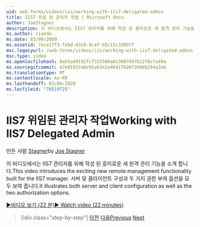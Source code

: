 ```yaml
---
uid: web-forms/videos/iis/working-with-iis7-deligated-admin
title: IIS7 위임 된 관리자 작업 | Microsoft Docs
author: JoeStagner
description: 이 비디오에서는 IIS7 관리자를 위해 작성 된 흥미로운 새 원격 관리 기능을 소개 합니다. 서버 및 클라이언트 구성을 모두 시작로 보여 줍니다.
ms.author: riande
ms.date: 03/09/2009
ms.assetid: 7ece1ff3-febd-43c0-9c4f-b5c15c3309f7
msc.legacyurl: /web-forms/videos/iis/working-with-iis7-deligated-admin
msc.type: video
ms.openlocfilehash: 8ab5ad9192fcf325506a013007d97b22f8cfa49a
ms.sourcegitcommit: e7e91932a6e91a63e2e46417626f39d6b244a3ab
ms.translationtype: MT
ms.contentlocale: ko-KR
ms.lasthandoff: 03/06/2020
ms.locfileid: "78519725"
---
```

# <a name="working-with-iis7-delegated-admin"></a><span data-ttu-id="051da-104">IIS7 위임된 관리자 작업</span><span class="sxs-lookup"><span data-stu-id="051da-104">Working with IIS7 Delegated Admin</span></span>

<span data-ttu-id="051da-105">만든 사람 [Stagner](https://github.com/JoeStagner)</span><span class="sxs-lookup"><span data-stu-id="051da-105">by [Joe Stagner](https://github.com/JoeStagner)</span></span>

<span data-ttu-id="051da-106">이 비디오에서는 IIS7 관리자를 위해 작성 된 흥미로운 새 원격 관리 기능을 소개 합니다.</span><span class="sxs-lookup"><span data-stu-id="051da-106">This video introduces the exciting new remote management functionality built for the IIS7 manager.</span></span> <span data-ttu-id="051da-107">서버 및 클라이언트 구성과 두 가지 권한 부여 옵션을 모두 보여 줍니다.</span><span class="sxs-lookup"><span data-stu-id="051da-107">It illustrates both server and client configuration as well as the two authorization options.</span></span>

[<span data-ttu-id="051da-108">&#9654;비디오 보기 (22 분)</span><span class="sxs-lookup"><span data-stu-id="051da-108">&#9654; Watch video (22 minutes)</span></span>](https://channel9.msdn.com/Blogs/ASP-NET-Site-Videos/working-with-iis7-deligated-admin)

> [!div class="step-by-step"]
> <span data-ttu-id="051da-109">[이전](developing-and-deploying-in-a-shared-hosting.md)
> [다음](feature-specific-delegated-management.md)</span><span class="sxs-lookup"><span data-stu-id="051da-109">[Previous](developing-and-deploying-in-a-shared-hosting.md)
[Next](feature-specific-delegated-management.md)</span></span>
